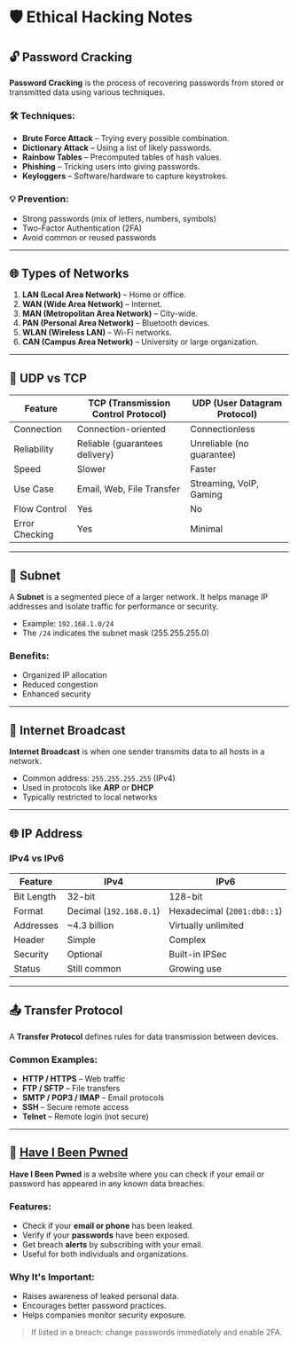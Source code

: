 # 🛡️ Ethical Hacking Notes

## 🔓 Password Cracking

**Password Cracking** is the process of recovering passwords from stored or transmitted data using various techniques.

### 🛠 Techniques:
- **Brute Force Attack** – Trying every possible combination.
- **Dictionary Attack** – Using a list of likely passwords.
- **Rainbow Tables** – Precomputed tables of hash values.
- **Phishing** – Tricking users into giving passwords.
- **Keyloggers** – Software/hardware to capture keystrokes.

### 💡 Prevention:
- Strong passwords (mix of letters, numbers, symbols)
- Two-Factor Authentication (2FA)
- Avoid common or reused passwords

---

## 🌐 Types of Networks

1. **LAN (Local Area Network)** – Home or office.
2. **WAN (Wide Area Network)** – Internet.
3. **MAN (Metropolitan Area Network)** – City-wide.
4. **PAN (Personal Area Network)** – Bluetooth devices.
5. **WLAN (Wireless LAN)** – Wi-Fi networks.
6. **CAN (Campus Area Network)** – University or large organization.

---

## 🔁 UDP vs TCP

| Feature | TCP (Transmission Control Protocol) | UDP (User Datagram Protocol) |
|--------|--------------------------------------|-------------------------------|
| Connection | Connection-oriented | Connectionless |
| Reliability | Reliable (guarantees delivery) | Unreliable (no guarantee) |
| Speed | Slower | Faster |
| Use Case | Email, Web, File Transfer | Streaming, VoIP, Gaming |
| Flow Control | Yes | No |
| Error Checking | Yes | Minimal |

---

## 🧮 Subnet

A **Subnet** is a segmented piece of a larger network. It helps manage IP addresses and isolate traffic for performance or security.

- Example: `192.168.1.0/24`  
- The `/24` indicates the subnet mask (255.255.255.0)

### Benefits:
- Organized IP allocation
- Reduced congestion
- Enhanced security

---

## 📣 Internet Broadcast

**Internet Broadcast** is when one sender transmits data to all hosts in a network.

- Common address: `255.255.255.255` (IPv4)
- Used in protocols like **ARP** or **DHCP**
- Typically restricted to local networks

---

## 🌐 IP Address

### IPv4 vs IPv6

| Feature | IPv4 | IPv6 |
|--------|------|------|
| Bit Length | 32-bit | 128-bit |
| Format | Decimal (`192.168.0.1`) | Hexadecimal (`2001:db8::1`) |
| Addresses | ~4.3 billion | Virtually unlimited |
| Header | Simple | Complex |
| Security | Optional | Built-in IPSec |
| Status | Still common | Growing use

---

## 📤 Transfer Protocol

A **Transfer Protocol** defines rules for data transmission between devices.

### Common Examples:
- **HTTP / HTTPS** – Web traffic
- **FTP / SFTP** – File transfers
- **SMTP / POP3 / IMAP** – Email protocols
- **SSH** – Secure remote access
- **Telnet** – Remote login (not secure)

---

## 🔐 [Have I Been Pwned](https://haveibeenpwned.com/)

**Have I Been Pwned** is a website where you can check if your email or password has appeared in any known data breaches.

### Features:
- Check if your **email or phone** has been leaked.
- Verify if your **passwords** have been exposed.
- Get breach **alerts** by subscribing with your email.
- Useful for both individuals and organizations.

### Why It's Important:
- Raises awareness of leaked personal data.
- Encourages better password practices.
- Helps companies monitor security exposure.

> If listed in a breach: change passwords immediately and enable 2FA.
